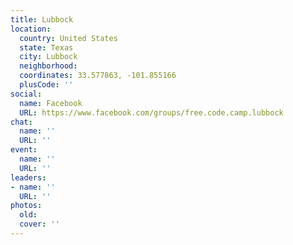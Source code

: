 ```yaml
---
title: Lubbock
location:
  country: United States
  state: Texas
  city: Lubbock
  neighborhood: 
  coordinates: 33.577863, -101.855166
  plusCode: ''
social:
  name: Facebook
  URL: https://www.facebook.com/groups/free.code.camp.lubbock
chat:
  name: ''
  URL: ''
event:
  name: ''
  URL: ''
leaders:
- name: ''
  URL: ''
photos:
  old: 
  cover: ''
---
```

